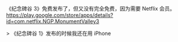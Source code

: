 <p>《纪念碑谷 3》免费发布了，但又没有完全免费，因为需要 Netflix 会员。<br /> <a href="https://play.google.com/store/apps/details?id=com.netflix.NGP.MonumentValley3" target="_blank" rel="nofollow noopener" translate="no"><span class="invisible">https://</span><span class="ellipsis">play.google.com/store/apps/det</span><span class="invisible">ails?id=com.netflix.NGP.MonumentValley3</span></a></p><p>&gt; 《纪念碑谷 1》发布的时候我还在用 iPhone</p>